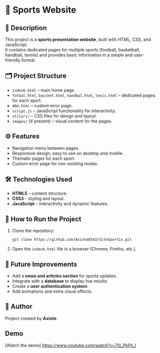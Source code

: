# 🏀 Sports Website

## 📖 Description
This project is a **sports presentation website**, built with HTML, CSS, and JavaScript.  
It contains dedicated pages for multiple sports (football, basketball, handball, tennis) and provides basic information in a simple and user-friendly format.

## 🗂️ Project Structure
- `index6.html` – main home page.
- `fotbal.html`, `baschet.html`, `handbal.html`, `tenis.html` – dedicated pages for each sport.
- `404.html` – custom error page.
- `script.js` – JavaScript functionality for interactivity.
- `stiluri/` – CSS files for design and layout.
- `images/` (if present) – visual content for the pages.

## ⚙️ Features
- Navigation menu between pages.
- Responsive design, easy to use on desktop and mobile.
- Thematic pages for each sport.
- Custom error page for non-existing routes.

## 🛠️ Technologies Used
- **HTML5** – content structure.
- **CSS3** – styling and layout.
- **JavaScript** – interactivity and dynamic features.

## 🚀 How to Run the Project
1. Clone the repository:
   ```bash
   git clone https://github.com/Axinte8543/SiteSportiv.git
   ```
2. Open the `index6.html` file in a browser (Chrome, Firefox, etc.).

## 🔮 Future Improvements
- Add a **news and articles section** for sports updates.
- Integrate with a **database** to display live results.
- Create a **user authentication system**.
- Add animations and extra visual effects.

## 👤 Author
Project created by **Axinte**.

## Demo
[Watch the demo] https://www.youtube.com/watch?v=70j_PkPlj_I
